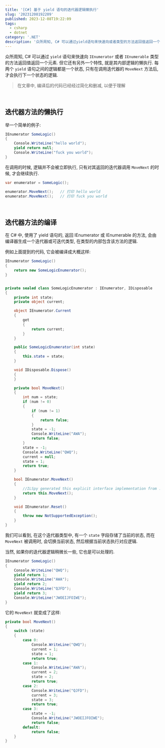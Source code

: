 ```yaml
---
title: '[C#] 基于 yield 语句的迭代器逻辑懒执行'
slug: '20231208192209'
published: 2023-12-08T19:22:09
tags:
  - csharp
  - dotnet
category: '.NET'
description: '众所周知, C# 可以通过yield语句来快速向或者类型的方法返回值返回一个元素. 但它还有另外一个特性, 就是其内部逻辑的懒执行. 每两个yield语句之间的逻辑都是一个状态, 只有在调用迭代器的MoveNext方法后, 才会执行下一个状态的逻辑.'
---
```


众所周知, C# 可以通过 `yield` 语句来快速向 `IEnumerator` 或者 `IEnumerable` 类型的方法返回值返回一个元素. 但它还有另外一个特性, 就是其内部逻辑的懒执行. 每两个 `yield` 语句之间的逻辑都是一个状态, 只有在调用迭代器的 `MoveNext` 方法后, 才会执行下一个状态的逻辑.


> 在文章中, 编译后的代码已经经过简化和删减, 以便于理解


<br/>


## 迭代器方法的懒执行

举一个简单的例子:


```csharp
IEnumerator SomeLogic()
{
    Console.WriteLine("hello world");
    yield return null;
    Console.WriteLine("fuck you world");
}
```

在调用的时候, 逻辑并不会被立即执行, 只有对其返回的迭代器调用 `MoveNext` 的时候, 才会继续执行.


```csharp
var enumerator = SomeLogic();

enumerator.MoveNext();   // 打印 hello world
enumerator.MoveNext();   // 打印 fuck you world
```



<br/>


## 迭代器方法的编译


在 C# 中, 使用了 yield 语句的, 返回 IEnumerator 或 IEnumerable 的方法, 会由编译器生成一个迭代器或可迭代类型, 在类型的内部包含该方法的逻辑.


例如上面提到的代码, 它会被编译成大概这样:


```csharp
IEnumerator SomeLogic()
{
    return new SomeLogicEnumerator();
}


private sealed class SomeLogicEnumerator : IEnumerator, IDisposable
{
    private int state;
    private object current;

    object IEnumerator.Current
    {
        get
        {
            return current;
        }
    }

    public SomeLogicEnumerator(int state)
    {
        this.state = state;
    }

    void IDisposable.Dispose()
    {
    }

    private bool MoveNext()
    {
        int num = state;
        if (num != 0)
        {
            if (num != 1)
            {
                return false;
            }
            state = -1;
            Console.WriteLine("AWA");
            return false;
        }
        state = -1;
        Console.WriteLine("QWQ");
        current = null;
        state = 1;
        return true;
    }

    bool IEnumerator.MoveNext()
    {
        //ILSpy generated this explicit interface implementation from .override directive in MoveNext
        return this.MoveNext();
    }

    void IEnumerator.Reset()
    {
        throw new NotSupportedException();
    }
}
```


我们可以看到, 在这个迭代器类型中, 有一个 `state` 字段存储了当前的状态, 而在 `MoveNext` 被调用时, 会切换当前状态, 然后根据当前状态执行对应逻辑.


当然, 如果你的迭代器逻辑稍微长一些, 它也是可以处理的.


```csharp
IEnumerator SomeLogic()
{
    Console.WriteLine("QWQ");
    yield return 1;
    Console.WriteLine("AWA");
    yield return 2;
    Console.WriteLine("QJFD");
    yield return 3;
    Console.WriteLine("JWOEIJFOIWE");
}
```


它的 `MoveNext` 就变成了这样:


```csharp
private bool MoveNext()
{
    switch (state)
    {
        case 0:
            Console.WriteLine("QWQ");
            current = 1;
            state = 1;
            return true;
        case 1:
            Console.WriteLine("AWA");
            current = 2;
            state = 2;
            return true;
        case 2:
            Console.WriteLine("QJFD");
            current = 3;
            state = 3;
            return true;
        case 3:
            state = -1;
            Console.WriteLine("JWOEIJFOIWE");
            return false;
        default:
            return false;
    }
}
```


